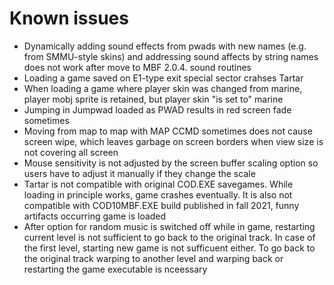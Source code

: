 # Known issues

- Dynamically adding sound effects from pwads with new names (e.g.
  from SMMU-style skins) and addressing sound affects by string names
  does not work after move to MBF 2.0.4. sound routines
- Loading a game saved on E1-type exit special sector crahses Tartar
- When loading a game where player skin was changed from marine, 
  player mobj sprite is retained, but player skin "is set to" marine 
- Jumping in Jumpwad loaded as PWAD results in red screen fade sometimes 
- Moving from map to map with MAP CCMD sometimes does not cause screen wipe,
  which leaves garbage on screen borders when view size is not covering all screen
- Mouse sensitivity is not adjusted by the screen buffer scaling option
  so users have to adjust it manually if they change the scale
- Tartar is not compatible with original COD.EXE savegames. While loading
  in principle works, game crashes eventually. It is also not compatible with
  COD10MBF.EXE build published in fall 2021, funny artifacts occurring game
  is loaded
- After option for random music is switched off while in game, restarting 
  current level is not sufficient to go back to the original track. 
  In case of the first level, starting new game is not sufficuent either. 
  To go back to the original track warping to another level and warping back 
  or restarting the game executable is nceessary
